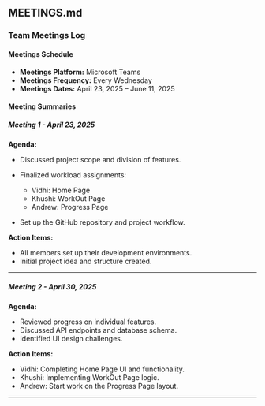 ## **MEETINGS.md**  

### **Team Meetings Log**  

#### **Meetings Schedule**  
- **Meetings Platform:** Microsoft Teams  
- **Meetings Frequency:** Every Wednesday  
- **Meetings Dates:** April 23, 2025 – June 11, 2025  

#### **Meeting Summaries**  

##### **Meeting 1 - April 23, 2025**  
**Agenda:**  
- Discussed project scope and division of features.  
- Finalized workload assignments:  
  - Vidhi:  Home Page
  - Khushi: WorkOut Page
  - Andrew: Progress Page
     
- Set up the GitHub repository and project workflow.  

**Action Items:**  
- All members set up their development environments.  
- Initial project idea and structure created.  

---

##### **Meeting 2 - April 30, 2025**  
**Agenda:**  
- Reviewed progress on individual features.  
- Discussed API endpoints and database schema.  
- Identified UI design challenges.  

**Action Items:**  
- Vidhi: Completing Home Page UI and functionality.  
- Khushi: Implementing WorkOut Page logic.
- Andrew: Start work on the Progress Page layout.

---


